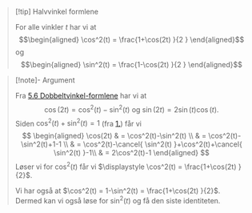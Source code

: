 > [!tip] Halvvinkel formlene
> 
> For alle vinkler $t$ har vi at
> $$\begin{aligned} \cos^2(t) = \frac{1+\cos(2t) }{2 }   \end{aligned}$$ 
> og
> $$\begin{aligned} \sin^2(t) = \frac{1-\cos(2t) }{2 }   \end{aligned}$$  

> [!note]- Argument 
> 
> Fra [5.6 Dobbeltvinkel-formlene](Kapittel%200%20-%20innledende%20kapittel/5.6%20Dobbeltvinkel-formlene.md) har vi at 
> $$
> \cos(2t)= \cos^2(t)-\sin^2(t) \text{ og } \sin(2t) = 2\sin (t)\cos(t).
> $$
> Siden $\cos^2(t)+\sin^2(t)=1$ (fra [1.](Kapittel%200%20-%20innledende%20kapittel/5.4%20Viktige%20identiteter.md)) får vi
> $$
> \begin{aligned}   \cos(2t) 
> & = \cos^2(t)-\sin^2(t) \\ 
> & = \cos^2(t)-\sin^2(t)+1-1 \\
> & =  \cos^2(t)-\cancel{ \sin^2(t) }+\cos^2(t)+\cancel{ \sin^2(t) }-1\\
> & = 2\cos^2(t)-1
> \end{aligned} 
> $$
> Løser vi for $\cos^2(t)$ får vi $\displaystyle \cos^2(t) = \frac{1+\cos(2t) }{2}$.
> 
> Vi har også at $\cos^2(t) = 1-\sin^2(t) = \frac{1+\cos(2t) }{2}$. Dermed kan vi også løse for $\sin^2(t)$ og få den siste identiteten. 
